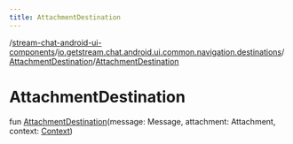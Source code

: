 ```yaml
---
title: AttachmentDestination
---
```

/[stream-chat-android-ui-components](../../index.md)/[io.getstream.chat.android.ui.common.navigation.destinations](../index.md)/[AttachmentDestination](index.md)/[AttachmentDestination](AttachmentDestination.md)  
  
  
  
# AttachmentDestination  
fun [AttachmentDestination](AttachmentDestination.md)(message: Message, attachment: Attachment, context: [Context](https://developer.android.com/reference/kotlin/android/content/Context.html))
